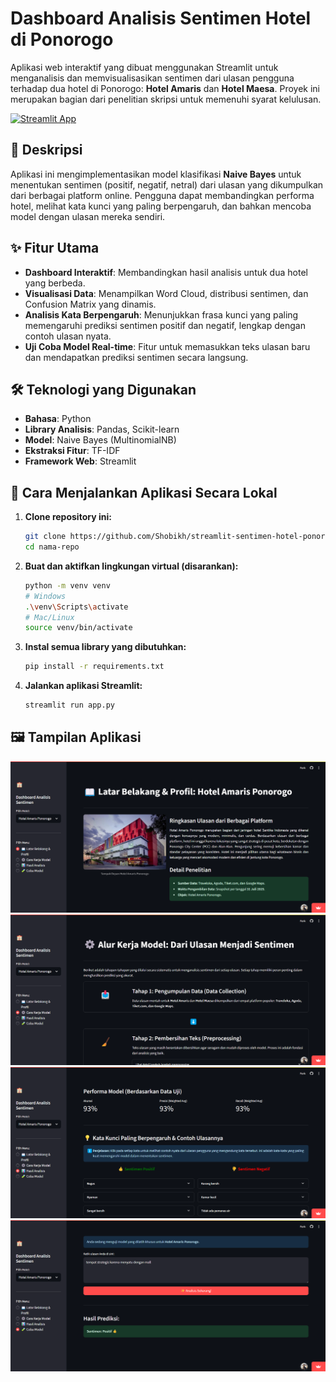 #  Dashboard Analisis Sentimen Hotel di Ponorogo

Aplikasi web interaktif yang dibuat menggunakan Streamlit untuk menganalisis dan memvisualisasikan sentimen dari ulasan pengguna terhadap dua hotel di Ponorogo: **Hotel Amaris** dan **Hotel Maesa**. Proyek ini merupakan bagian dari penelitian skripsi untuk memenuhi syarat kelulusan.

[![Streamlit App](https://static.streamlit.io/badges/streamlit_badge_black_white.svg)](https://app-sentimen-hotel-ponorogo.streamlit.app/)

## 📜 Deskripsi

Aplikasi ini mengimplementasikan model klasifikasi **Naive Bayes** untuk menentukan sentimen (positif, negatif, netral) dari ulasan yang dikumpulkan dari berbagai platform online. Pengguna dapat membandingkan performa hotel, melihat kata kunci yang paling berpengaruh, dan bahkan mencoba model dengan ulasan mereka sendiri.

## ✨ Fitur Utama

-   **Dashboard Interaktif**: Membandingkan hasil analisis untuk dua hotel yang berbeda.
-   **Visualisasi Data**: Menampilkan Word Cloud, distribusi sentimen, dan Confusion Matrix yang dinamis.
-   **Analisis Kata Berpengaruh**: Menunjukkan frasa kunci yang paling memengaruhi prediksi sentimen positif dan negatif, lengkap dengan contoh ulasan nyata.
-   **Uji Coba Model Real-time**: Fitur untuk memasukkan teks ulasan baru dan mendapatkan prediksi sentimen secara langsung.

## 🛠️ Teknologi yang Digunakan

-   **Bahasa**: Python
-   **Library Analisis**: Pandas, Scikit-learn
-   **Model**: Naive Bayes (MultinomialNB)
-   **Ekstraksi Fitur**: TF-IDF
-   **Framework Web**: Streamlit

## 🚀 Cara Menjalankan Aplikasi Secara Lokal

1.  **Clone repository ini:**
    ```bash
    git clone https://github.com/Shobikh/streamlit-sentimen-hotel-ponorogo.git
    cd nama-repo
    ```

2.  **Buat dan aktifkan lingkungan virtual (disarankan):**
    ```bash
    python -m venv venv
    # Windows
    .\venv\Scripts\activate
    # Mac/Linux
    source venv/bin/activate
    ```

3.  **Instal semua library yang dibutuhkan:**
    ```bash
    pip install -r requirements.txt
    ```

4.  **Jalankan aplikasi Streamlit:**
    ```bash
    streamlit run app.py
    ```

## 🖼️ Tampilan Aplikasi

![Tampilan Halaman Latar Belakang & Profil Hotel](assets/latar_belakang_dan_profil.png)
![Tampilan Halaman Alur Kerja](assets/alur_kerja_model.png)
![Tampilan Halaman Hasil Analisa](assets/hasil_analisis.png)
![Tampilan Halaman Uji Model](assets/coba_model.png)
